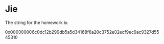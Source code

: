 Jie
===
The string for the homework is:

0x000000006c0dc12b299db5a5d34168f6a20c3752e02ecf9ec9ac9327d5545310
